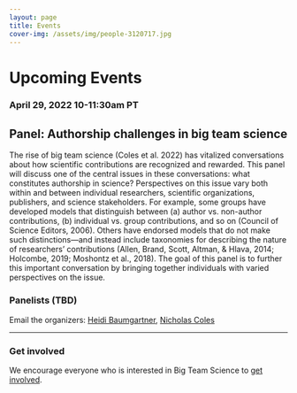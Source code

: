 ```yaml
---
layout: page
title: Events
cover-img: /assets/img/people-3120717.jpg
---
```



# Upcoming Events

### April 29, 2022 10-11:30am PT
## Panel: Authorship challenges in big team science

The rise of big team science (Coles et al. 2022) has vitalized conversations about how scientific contributions are recognized and rewarded. This panel will discuss one of the central issues in these conversations: what constitutes authorship in science? Perspectives on this issue vary both within and between individual researchers, scientific organizations, publishers, and science stakeholders. For example, some groups have developed models that distinguish between (a) author vs. non-author contributions, (b) individual vs. group contributions, and so on (Council of Science Editors, 2006). Others have endorsed models that do not make such distinctions—and instead include taxonomies for describing the nature of researchers’ contributions (Allen, Brand, Scott, Altman, & Hlava, 2014; Holcombe, 2019; Moshontz et al., 2018). The goal of this panel is to further this important conversation by bringing together individuals with varied perspectives on the issue.

### Panelists (TBD)

Email the organizers: [Heidi Baumgartner](mailto:heidib@stanford.edu), [Nicholas Coles](ncoles@stanford.edu) 

***

<!---
# Past Events

***
--->



### Get involved
We encourage everyone who is interested in Big Team Science to [get involved]({{site.baseurl}}/get_involved/).



